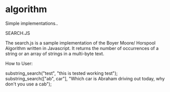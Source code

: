# algorithm
Simple implementations.. 

SEARCH.JS 

The search.js is a sample implementation of the Boyer Moore/ Horspool Algorithm written in Javascript. It returns the number of occurrences of a string or an array of strings in a multi-byte text.

How to User: 

substring_search("test", "this is tested working test");
substring_search(["ab", car"], "Which car is Abraham driving out today, why don't you use a cab"); 



